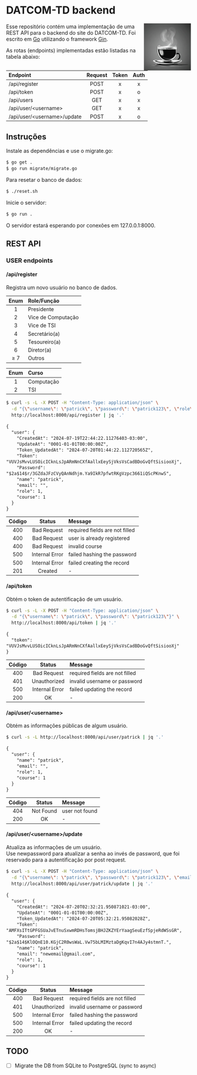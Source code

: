 # DATCOM-TD backend

<img align="right" width="128px" src=".media/coffee.png">

Esse repositório contém uma implementação de uma REST API para o backend do site do DATCOM-TD. Foi escrito em [Go](https://go.dev/) utilizando o framework [Gin](https://github.com/gin-gonic/gin/).

As rotas (endpoints) implementadas estão listadas na tabela abaixo:

| Endpoint                      | Request | Token | Auth |
|:------------------------------|:-------:|:-----:|:----:|
| /api/register                 | POST    | x     | x |
| /api/token                    | POST    | x     | o |
| /api/users                    | GET     | x     | x |
| /api/user/\<username\>        | GET     | x     | x |
| /api/user/\<username\>/update | POST    | x     | o |

## Instruções

Instale as dependências e use o migrate.go:

```bash
$ go get .
$ go run migrate/migrate.go
```

Para resetar o banco de dados:

```bash
$ ./reset.sh
```

Inicie o servidor:

```bash
$ go run .
```

O servidor estará esperando por conexões em 127.0.0.1:8000.

## REST API

### USER endpoints

#### /api/register

Registra um novo usuário no banco de dados.

| Enum | Role/Função |
|:----:|:-----|
| 1    | Presidente |
| 2    | Vice de Computação |
| 3    | Vice de TSI |
| 4    | Secretário(a) |
| 5    | Tesoureiro(a) |
| 6    | Diretor(a) |
| ≥ 7  | Outros |

| Enum | Curso |
|:----:|:------|
| 1    | Computação |
| 2    | TSI |

```bash
$ curl -s -L -X POST -H "Content-Type: application/json" \
  -d "{\"username\": \"patrick\", \"password\": \"patrick123\", \"role\": 1, \"course\": 1}" \
  http://localhost:8000/api/register | jq '.'
```

```
{
  "user": {
    "CreatedAt": "2024-07-19T22:44:22.11276403-03:00",
    "UpdateAt": "0001-01-01T00:00:00Z",
    "Token_UpdatedAt": "2024-07-20T01:44:22.112720565Z",
    "Token": "VUVJsMvvLUSOicICknLsJpARmNnCXfAallxEeySjVksVsCadBDoGvQftSisiooXj",
    "Password": "$2a$14$r/3GZdaJFzCVyQAnNdhjm.Ya9IkR7pfwtRKgVzpc3661iQScPKnwS",
    "name": "patrick",
    "email": "",
    "role": 1,
    "course": 1
  }
}
```

| Código | Status         | Message |
|:------:|:--------------:|:--------|
| 400    | Bad Request    | required fields are not filled |
| 400    | Bad Request    | user is already registered |
| 400    | Bad Request    | invalid course |
| 500    | Internal Error | failed hashing the password |
| 500    | Internal Error | failed creating the record |
| 201    | Created        | - |

#### /api/token

Obtém o token de autentificação de um usuário.

```bash
$ curl -s -L -X POST -H "Content-Type: application/json" \
  -d "{\"username\": \"patrick\", \"password\": \"patrick123\"}" \
  http://localhost:8000/api/token | jq '.'
```

```
{
  "token": "VUVJsMvvLUSOicICknLsJpARmNnCXfAallxEeySjVksVsCadBDoGvQftSisiooXj"
}
```

| Código | Status         | Message |
|:------:|:--------------:|:--------|
| 400    | Bad Request    | required fields are not filled |
| 401    | Unauthorized   | invalid username or password |
| 500    | Internal Error | failed updating the record |
| 200    | OK             | - |

#### /api/user/\<username\>

Obtém as informações públicas de algum usuário.

```bash
$ curl -s -L http://localhost:8000/api/user/patrick | jq '.'
```

```
{
  "user": {
    "name": "patrick",
    "email": "",
    "role": 1,
    "course": 1
  }
}
```

| Código | Status         | Message |
|:------:|:--------------:|:--------|
| 404    | Not Found      | user not found |
| 200    | OK             | - |

#### /api/user/\<username\>/update

Atualiza as informações de um usuário.  
Use newpassword para atualizar a senha ao invés de password, que foi reservado para a autentificação por post request.

```bash
$ curl -s -L -X POST -H "Content-Type: application/json" \
  -d "{\"username\": \"patrick\", \"password\": \"patrick123\", \"email\": \"newemail@gmail.com\"}" \
  http://localhost:8000/api/user/patrick/update | jq '.'

```

```
{
  "user": {
    "CreatedAt": "2024-07-20T02:32:21.950871021-03:00",
    "UpdateAt": "0001-01-01T00:00:00Z",
    "Token_UpdatedAt": "2024-07-20T05:32:21.95082028Z",
    "Token": "AMFXsITtGPFGSUaJvETnuSxwmRDHsTomsjBHJZKZYErYaagSeuEzfSpjeRdWSsGR",
    "Password": "$2a$14$KlOQnE10.KGjC2R0wsWaL.Vw75bLMIMztaDgKqvI7n4AJy4stmnT.",
    "name": "patrick",
    "email": "newemail@gmail.com",
    "role": 1,
    "course": 1
  }
}
```

| Código | Status         | Message |
|:------:|:--------------:|:--------|
| 400    | Bad Request    | required fields are not filled |
| 401    | Unauthorized   | invalid username or password |
| 500    | Internal Error | failed hashing the password |
| 500    | Internal Error | failed updating the record |
| 200    | OK             | - |

## TODO

- [ ] Migrate the DB from SQLite to PostgreSQL (sync to async)
